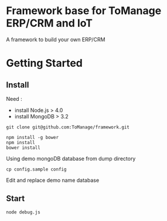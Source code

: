 # Framework base for ToManage ERP/CRM and IoT

A framework to build your own ERP/CRM

# Getting Started

## Install

Need :
 - install Node.js > 4.0
 - install MongoDB > 3.2

```shell
git clone git@github.com:ToManage/framework.git
```

```shell
npm install -g bower
npm install
bower install
```

Using demo mongoDB database from dump directory

```shell
cp config.sample config
```

Edit and replace demo name database

## Start

```shell
node debug.js
```
